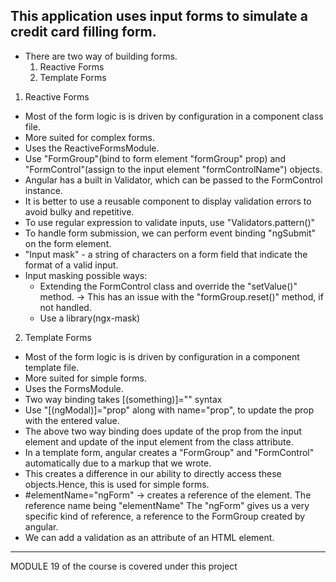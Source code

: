 This application uses input forms to simulate a credit card filling form.
----------------------------------------------------------
- There are two way of building forms. 
  1. Reactive Forms
  2. Template Forms
  
1. Reactive Forms

- Most of the form logic is is driven by configuration in a component class file.
- More suited for complex forms.
- Uses the ReactiveFormsModule.
- Use "FormGroup"(bind to form element "formGroup" prop) and "FormControl"(assign to the input element "formControlName") objects.
- Angular has a built in Validator, which can be passed to the FormControl instance.
- It is better to use a reusable component to display validation errors to avoid bulky and repetitive.
- To use regular expression to validate inputs, use "Validators.pattern()"
- To handle form submission, we can perform event binding "ngSubmit" on the form element.
- "Input mask" - a string of characters on a form field that indicate the format of a valid input.
- Input masking possible ways: 
  - Extending the FormControl class and override the "setValue()" method.
     -> This has an issue with the "formGroup.reset()" method, if not handled.
  - Use a library(ngx-mask)
  
   
2. Template Forms

- Most of the form logic is is driven by configuration in a component template file.
- More suited for simple forms.
- Uses the FormsModule.
- Two way binding takes [(something)]="" syntax
- Use "[(ngModal)]="prop" along with name="prop", to update the prop with the entered value.
- The above two way binding does update of the prop from the input element and update of the input element from the class attribute.
- In a template form, angular creates a "FormGroup" and "FormControl" automatically due to a markup that we wrote.
- This creates a difference in our ability to directly access these objects.Hence, this is used for simple forms.
- #elementName="ngForm" -> creates a reference of the element. The reference name being "elementName"
  The "ngForm" gives us a very specific kind of reference, a reference to the FormGroup created by angular.
- We can add a validation as an attribute of an HTML element.

  
----------------------------------------------------------
MODULE 19 of the course is covered under this project

